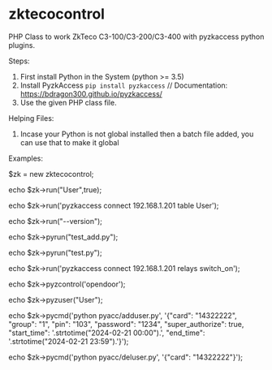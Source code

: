 # zktecocontrol
PHP Class to work ZkTeco C3-100/C3-200/C3-400 with pyzkaccess python plugins. 

Steps:

1. First install Python in the System (python >= 3.5) 
2. Install PyzkAccess 
   ```pip install pyzkaccess```  // Documentation: https://bdragon300.github.io/pyzkaccess/
4. Use the given PHP class file.

Helping Files:
1. Incase your Python is not global installed then a batch file added, you can use that to make it global

Examples:

$zk = new zktecocontrol;

echo $zk->run("User",true);

echo $zk->run('pyzkaccess connect 192.168.1.201 table User');

echo $zk->run("--version");

echo $zk->pyrun("test_add.py");

echo $zk->pyrun("test.py");

echo $zk->run('pyzkaccess connect 192.168.1.201 relays switch_on');

echo $zk->pyzcontrol('opendoor');

echo $zk->pyzuser("User");

echo $zk->pycmd('python pyacc/adduser.py', '{"card": "14322222", "group": "1", "pin": "103", "password": "1234", "super_authorize": true, "start_time": '.strtotime("2024-02-21 
00:00").', "end_time": '.strtotime("2024-02-21 23:59").'}');

echo $zk->pycmd('python pyacc/deluser.py', '{"card": "14322222"}');
